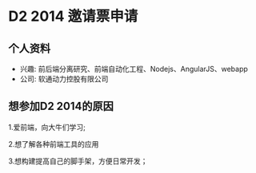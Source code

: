 # D2 2014 邀请票申请

## 个人资料

- 兴趣: 前后端分离研究、前端自动化工程、Nodejs、AngularJS、webapp
- 公司: 软通动力控股有限公司

## 想参加D2 2014的原因

1.爱前端，向大牛们学习;

2.想了解各种前端工具的应用

3.想构建提高自己的脚手架，方便日常开发；


